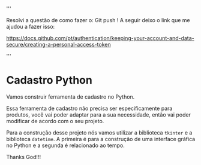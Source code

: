 '''

Resolvi a questão de como fazer o: Git push !
A seguir deixo o link que me ajudou a fazer isso:

https://docs.github.com/pt/authentication/keeping-your-account-and-data-secure/creating-a-personal-access-token

'''

# Cadastro Python

Vamos construir ferramenta de cadastro no Python.

Essa ferramenta de cadastro não precisa ser especificamente
para produtos, você vai poder adaptar para a sua necessidade,
então vai poder modificar de acordo com o seu projeto.

Para a construção desse projeto nós vamos utilizar a 
biblioteca ``tkinter`` e a biblioteca ``datetime``. 
A primeira é para a construção de uma interface gráfica
no Python e a segunda é relacionado ao tempo.

Thanks God!!!